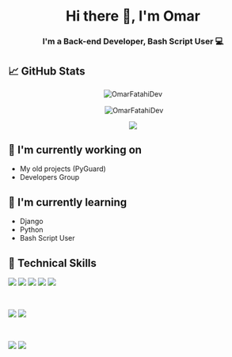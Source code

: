 <h1 align="center">Hi there 👋, I'm Omar</h1>

<h3 align="center">I'm a Back-end Developer, Bash Script User 💻</h3>

## 📈 GitHub Stats 

<p align="center"><img align="center" src="https://github-readme-streak-stats.herokuapp.com/?user=omarfatahidev&theme=dracula&border_radius=0" alt="OmarFatahiDev" /></p>
<p align="center">&nbsp;<img align="center" src="https://github-readme-stats.vercel.app/api?username=omarfatahidev&show_icons=true&theme=dracula&locale=en&border_radius=0" alt="OmarFatahiDev" />
</p>

<p align="center">
 <img align="center" src="https://github-readme-stats.vercel.app/api/top-langs/?username=omarfatahidev&layout=compact&theme=dracula&border_radius=0)" />
</p>

## 🔭 I'm currently working on

- My old projects (PyGuard)
- Developers Group

## 🌱 I'm currently learning

- Django
- Python
- Bash Script User

## 💼 Technical Skills

![](https://img.shields.io/badge/Code-JavaScript-informational?style=flat-square&logo=appveyorh&color=F7DF1E)
![](https://img.shields.io/badge/Code-HTML5-informational?style=flat-square&logo=appveyorh&color=E34F26)
![](https://img.shields.io/badge/Code-PostgreSQL-informational?style=flat-square&logo=appveyorh&color=336791)
![](https://img.shields.io/badge/Code-BashScript-informational?style=flat-square&logo=appveyorh&color=003B57)
![](https://img.shields.io/badge/Code-Schema-informational?style=flat-square&logo=appveyorh&color=ff0000)

</br>

![](https://img.shields.io/badge/Style-Bootstrap-informational?style=flat-square&logo=appveyorh&color=7952B3)
![](https://img.shields.io/badge/Style-CSS3-informational?style=flat-square&logo=appveyorh&color=1572B6)


</br>

![](https://img.shields.io/badge/Tools-Git-informational?style=flat-square&logo=appveyorh&color=F05032)
![](https://img.shields.io/badge/Tools-GitHub-informational?style=flat-square&logo=appveyorh&color=181717)
